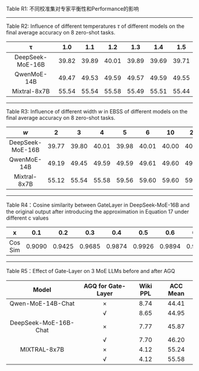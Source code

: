 Table R1: 不同校准集对专家平衡性和Performance的影响


---

Table R2: Influence of different temperatures $\tau$ of different models on the final average accuracy on 8 zero-shot tasks.

|        τ         |  1.0  |  1.1  |  1.2  |  1.3  |  1.4  |  1.5  |
| :--------------: | :---: | :---: | :---: | :---: | :---: | :---: |
| DeepSeek-MoE-16B | 39.82 | 39.89 | 40.01 | 39.89 | 39.69 | 39.71 |
|   QwenMoE-14B    | 49.47 | 49.53 | 49.59 | 49.57 | 49.59 | 49.55 |
|   Mixtral-8x7B   | 55.54 | 55.54 | 55.58 | 55.49 | 55.51 | 55.44 |

---

Table R3: Influence of different width $w$ in EBSS of different models on the final average accuracy on 8 zero-shot tasks.

|       $w$        |   2   |   3   |   4   |   5   |   6   |  10   | 20    |
| :--------------: | :---: | :---: | :---: | :---: | :---: | :---: | ----- |
| DeepSeek-MoE-16B | 39.77 | 39.80 | 40.01 | 39.98 | 40.01 | 40.00 | 40.10 |
|   QwenMoE-14B    | 49.19 | 49.45 | 49.59 | 49.59 | 49.61 | 49.60 | 49.63 |
|   Mixtral-8x7B   | 55.12 | 55.54 | 55.58 | 59.56 | 59.60 | 59.60 | 59.64 |

---

Table R4：Cosine similarity between GateLayer in DeepSeek-MoE-16B and the original output after introducing the approximation in Equation 17 under different c values

|    x    |  0.1   |  0.2   |  0.3   |  0.4   |  0.5   |  0.6   |  0.7   |  0.8   |  0.9   |
| :-----: | :----: | :----: | :----: | :----: | :----: | :----: | :----: | :----: | :----: |
| Cos Sim | 0.9090 | 0.9425 | 0.9685 | 0.9874 | 0.9926 | 0.9894 | 0.9949 | 0.9980 | 0.9996 |

---

Table R5：Effect of Gate-Layer on 3 MoE LLMs before and after AGQ

|         Model         | AGQ for Gate-Layer | Wiki PPL | ACC Mean |
| :-------------------: | :----------------: | :------: | :------: |
|   Qwen-MoE-14B-Chat   |         ×          |   8.74   |  44.41   |
|                       |         √          |   8.65   |  44.95   |
| DeepSeek-MoE-16B-Chat |         ×          |   7.77   |  45.87   |
|                       |         √          |   7.70   |  46.20   |
|     MIXTRAL-8x7B      |         ×          |   4.12   |  55.24   |
|                       |         √          |   4.12   |  55.58   |
